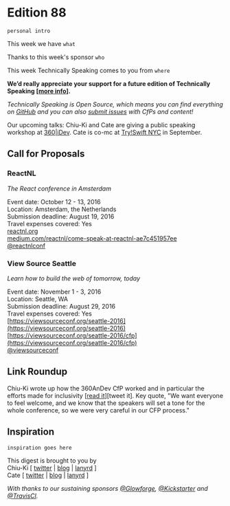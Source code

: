 # Edition 88

`personal intro`

This week we have `what`

Thanks to this week's sponsor `who`

This week Technically Speaking comes to you from `where`

**We’d really appreciate your support for a future edition of Technically Speaking [[more info](http://www.techspeak.email/sponsorship/)].**  

*Technically Speaking is Open Source, which means you can find everything on [GitHub](https://github.com/catehstn/technically-speaking/) and you can also [submit issues](https://github.com/catehstn/technically-speaking/issues/new) with CfPs and content!*  

Our upcoming talks: Chiu-Ki and Cate are giving a public speaking workshop at [360|iDev](http://360idev.com/sessions/conference-proposal-writing/). Cate is co-mc at [Try!Swift NYC](http://www.tryswiftnyc.com/) in September.

## Call for Proposals

### ReactNL
*The React conference in Amsterdam*

Event date: October 12 - 13, 2016  
Location: Amsterdam, the Netherlands  
Submission deadline: August 19, 2016  
Travel expenses covered: Yes  
[reactnl.org](http://reactnl.org)  
[medium.com/reactnl/come-speak-at-reactnl-ae7c451957ee](https://medium.com/reactnl/come-speak-at-reactnl-ae7c451957ee)  
[@reactnlconf](https://twitter.com/reactnlconf)


### View Source Seattle
*Learn how to build the web of tomorrow, today*

Event date: November 1 - 3, 2016  
Location: Seattle, WA  
Submission deadline: August 29, 2016  
Travel expenses covered: Yes  
[https://viewsourceconf.org/seattle-2016](https://viewsourceconf.org/seattle-2016)  
[https://viewsourceconf.org/seattle-2016/cfp](https://viewsourceconf.org/seattle-2016/cfp)  
[@viewsourceconf](https://twitter.com/viewsourceconf)




## Link Roundup

Chiu-Ki wrote up how the 360AnDev CfP worked and in particular the efforts made for inclusivity [[read it](http://blog.sqisland.com/2016/08/360andev-cfp-process.html)][tweet it]. Key quote, "We want everyone to feel welcome, and we know that the speakers will set a tone for the whole conference, so we were very careful in our CFP process."

## Inspiration

`inspiration goes here`  


This digest is brought to you by  
Chiu-Ki [ [twitter](https://twitter.com/chiuki) | [blog](http://blog.sqisland.com/) | [lanyrd](http://lanyrd.com/profile/chiuki/) ]  
Cate [ [twitter](https://twitter.com/catehstn) | [blog](http://www.catehuston.com/blog/) | [lanyrd](http://lanyrd.com/profile/catehstn/) ]

*With thanks to our sustaining sponsors [@Glowforge](http://twitter.com/glowforge), [@Kickstarter](http://twitter.com/kickstarter) and [@TravisCI](http://twitter.com/travisci).*
